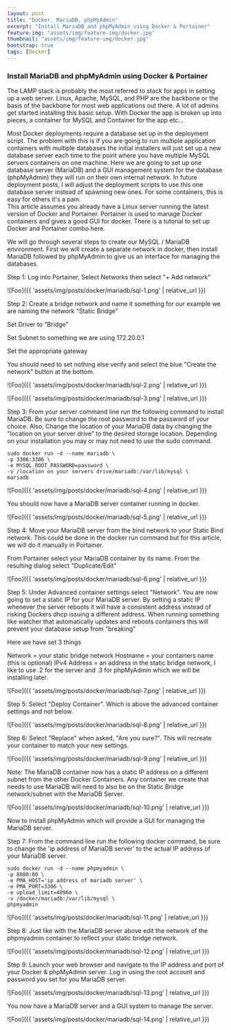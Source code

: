 ```yaml
---
layout: post
title: "Docker, MariaDB, phpMyAdmin"
excerpt: "Install MariaDB and phpMyAdmin using Docker & Portainer"
feature-img: "assets/img/feature-img/docker.jpg"
thumbnail: "assets/img/feature-img/docker.jpg"
bootstrap: true
tags: [Docker]
---
```

### Install MariaDB and phpMyAdmin using Docker & Portainer

The LAMP stack is probably the most referred to stack for apps in setting up a web server.  Linux, Apache, MySQL, and PHP are the backbone or the basis of the backbone for most web applications out there.  A lot of admins get started installing this basic setup.   With Docker the app is broken up into pieces, a container for MySQL and Container for the app etc...


Most Docker deployments require a database set up in the deployment script.  The problem with this is if you are going to run multiple application containers with multiple databases the initial installers will just set up a new database server each time to the point where you have multiple MySQL servers containers on one machine.   Here we are going to set up one database server (MariaDB) and a GUI management system for the database (phpMyAdmin) they will run on their own internal network.  In future deployment posts, I will adjust the deployment scripts to use this one database server instead of spawning new ones.  For some containers, this is easy for others it's a pain.  
This article assumes you already have a Linux server running the latest version of Docker and Portainer.  Portainer is used to manage Docker containers and gives a good GUI for docker.  There is a tutorial to set up Docker and Portainer combo here.

We will go through several steps to create our MySQL / MariaDB environment.  First we will create a separate network in docker, then install MariaDB followed by phpMyAdmin to give us an interface for managing the databases.

Step 1:  Log into Portainer, Select Networks then select "+ Add network"

![Foo]({{ 'assets/img/posts/docker/mariadb/sql-1.png' | relative_url }})

Step 2:  Create a bridge network and name it something for our example we are naming the network "Static Bridge"

Set Driver to "Bridge"

Set Subnet to something we are using 172.20.0.1

Set the appropriate gateway

You should need to set nothing else verify and select the blue "Create the network" button at the bottom.

![Foo]({{ 'assets/img/posts/docker/mariadb/sql-2.png' | relative_url }})

![Foo]({{ 'assets/img/posts/docker/mariadb/sql-3.png' | relative_url }})

Step 3:  From your server command line run the following command to install MariaDB.  Be sure to change the root password to the password of your choice.  Also, Change the location of your MariaDB data by changing the "location on your server drive" to the desired storage location.  Depending on your installation you may or may not need to use the sudo command.

```
sudo docker run -d --name mariadb \
-p 3306:3306 \
-e MYSQL_ROOT_PASSWORD=password \
-v /location on your servers drive/mariadb:/var/lib/mysql \
mariadb
```

![Foo]({{ 'assets/img/posts/docker/mariadb/sql-4.png' | relative_url }})

You should now have a MariaDB server container running in docker.

![Foo]({{ 'assets/img/posts/docker/mariadb/sql-5.png' | relative_url }})

Step 4:  Move your MariaDB server from the bind network to your Static Bind network.  This could be done in the docker run command but for this article, we will do it manually in Portainer.

From Portainer select your MariaDB container by its name.  From the resulting dialog select "Duplicate/Edit"

![Foo]({{ 'assets/img/posts/docker/mariadb/sql-6.png' | relative_url }})

Step 5:  Under Advanced container settings select "Network".  You are now going to set a static IP for your MariaDB server.  By setting a static IP whenever the server reboots it will have a consistent address instead of risking Dockers dhcp issuing a different address.  When running something like watcher that automatically updates and reboots containers this will prevent your database setup from "breaking"

Here we have set 3 things

Network = your static bridge network
Hostname = your containers name (this is optional)
IPv4 Address = an address in the static bridge network, I like to use .2 for the server and .3 for phpMyAdmin which we will be installing later.

![Foo]({{ 'assets/img/posts/docker/mariadb/sql-7.png' | relative_url }})

Step 5:  Select "Deploy Container". Which is above the advanced container settings and not below.

![Foo]({{ 'assets/img/posts/docker/mariadb/sql-8.png' | relative_url }})

Step 6: Select "Replace" when asked, "Are you sure?".  This will recreate your container to match your new settings.

![Foo]({{ 'assets/img/posts/docker/mariadb/sql-9.png' | relative_url }})

Note:  The MariaDB container now has a static IP address on a different subnet from the other Docker Containers.  Any container we create that needs to use MariaDB will need to also be on the Static Bridge network/subnet with the MariaDB Server.

![Foo]({{ 'assets/img/posts/docker/mariadb/sql-10.png' | relative_url }})

Now to install phpMyAdmin which will provide a GUI for managing the MariaDB server.  

Step 7: From the command line run the following docker command, be sure to change the 'ip address of MariaDB server' to the actual IP address of your MariaDB server.

```
sudo docker run -d --name phpmyadmin \
-p 8080:80 \
-e PMA_HOST='ip address of mariadb server' \
-e PMA_PORT=3306 \
-e upload_limit=4096m \
-v /docker/mariadb:/var/lib/mysql \
phpmyadmin
```

![Foo]({{ 'assets/img/posts/docker/mariadb/sql-11.png' | relative_url }})

Step 8:  Just like with the MariaDB server above edit the network of the phpmyadmin container to reflect your static bridge network.

![Foo]({{ 'assets/img/posts/docker/mariadb/sql-12.png' | relative_url }})

Step 9:  Launch your web browser and navigate to the IP address and port of your Docker & phpMyAdmin server.  Log in using the root account and password you set for you MariaDB server.

![Foo]({{ 'assets/img/posts/docker/mariadb/sql-13.png' | relative_url }})

You now have a MariaDB server and a GUI system to manage the server.

![Foo]({{ 'assets/img/posts/docker/mariadb/sql-14.png' | relative_url }})

